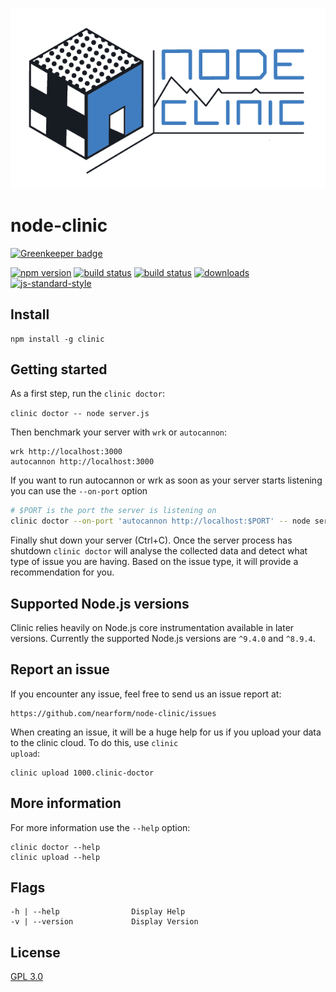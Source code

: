 ![banner](logo.png)

# node-clinic

[![Greenkeeper badge](https://badges.greenkeeper.io/nearform/node-clinic.svg)](https://greenkeeper.io/)

[![npm version][2]][3] [![build status][4]][5] [![build status][12]][13]
[![downloads][8]][9] [![js-standard-style][10]][11]

## Install

```
npm install -g clinic
```

## Getting started

As a first step, run the <code>clinic doctor</code>:

<code>clinic doctor -- node server.js</code>

Then benchmark your server with <code>wrk</code> or <code>autocannon</code>:

```
wrk http://localhost:3000
autocannon http://localhost:3000
```

If you want to run autocannon or wrk as soon as your server starts listening you can
use the `--on-port` option

``` sh
# $PORT is the port the server is listening on
clinic doctor --on-port 'autocannon http://localhost:$PORT' -- node server.js
```

Finally shut down your server (Ctrl+C). Once the server process has shutdown
<code>clinic doctor</code> will analyse the collected data and detect what type of issue
you are having. Based on the issue type, it will provide a recommendation for
you.

## Supported Node.js versions

Clinic relies heavily on Node.js core instrumentation available in later versions.
Currently the supported Node.js versions are `^9.4.0` and `^8.9.4`.

## Report an issue

If you encounter any issue, feel free to send us an issue report at:

```
https://github.com/nearform/node-clinic/issues
```

When creating an issue, it will be a huge help for us if you upload your
data to the clinic cloud. To do this, use <code>clinic upload</code>:

```
clinic upload 1000.clinic-doctor
```

## More information

For more information use the <code>--help</code> option:

```
clinic doctor --help
clinic upload --help
```

## Flags

```
-h | --help                Display Help
-v | --version             Display Version
```

## License

[GPL 3.0](LICENSE)

[0]: https://img.shields.io/badge/stability-experimental-orange.svg?style=flat-square
[1]: https://nodejs.org/api/documentation.html#documentation_stability_index
[2]: https://img.shields.io/npm/v/clinic.svg?style=flat-square
[3]: https://npmjs.org/package/clinic
[4]: https://circleci.com/gh/nearform/node-clinic/tree/master.svg?style=shield&circle-token=898867ce2715cb4b51018bb20c7798c1dd306250
[5]: https://circleci.com/gh/nearform/node-clinic
[6]: https://img.shields.io/codecov/c/github/nearform/node-clinic/master.svg?style=flat-square
[7]: https://codecov.io/github/nearform/node-clinic
[8]: http://img.shields.io/npm/dm/clinic.svg?style=flat-square
[9]: https://www.npmjs.org/package/clinic
[10]: https://img.shields.io/badge/code%20style-standard-brightgreen.svg?style=flat-square
[11]: https://github.com/feross/standard
[12]: https://ci.appveyor.com/api/projects/status/ex654mc4b3dq3vf4?svg=true
[13]: https://ci.appveyor.com/project/nearForm/node-clinic
